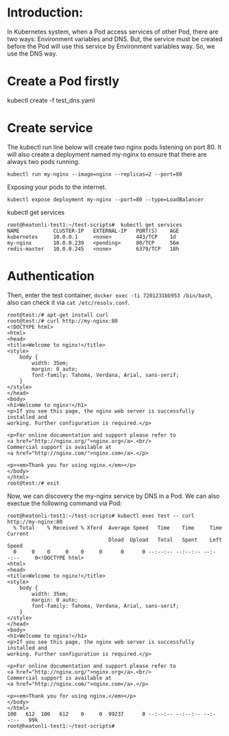 # Introduction:
 In Kubernetes system, when a Pod access services of other Pod, there are two ways: Environment variables and DNS.
 But, the service must be created before the Pod will use this service by Environment variables way.
 So, we use the DNS way.
# Create a Pod firstly
 kubectl create -f test_dns.yaml
# Create service
The kubectl run line below will create two nginx pods listening on port 80. 
It will also create a deployment named my-nginx to ensure that there are always two pods running.
```
kubectl run my-nginx --image=nginx --replicas=2 --port=80
```
Exposing your pods to the internet.
```
kubectl expose deployment my-nginx --port=80 --type=LoadBalancer
```
kubectl get services
```
root@heatonli-test1:~/test-scripts#  kubectl get services
NAME           CLUSTER-IP   EXTERNAL-IP   PORT(S)    AGE
kubernetes     10.0.0.1     <none>        443/TCP    1d
my-nginx       10.0.0.239   <pending>     80/TCP     56m
redis-master   10.0.0.245   <none>        6379/TCP   18h
```
# Authentication
Then, enter the test container, `docker exec -ti 7201231bb953 /bin/bash`, also can check it via `cat /etc/resolv.conf`.
```
root@test:/# apt-get install curl
root@test:/# curl http://my-nginx:80
<!DOCTYPE html>
<html>
<head>
<title>Welcome to nginx!</title>
<style>
    body {
        width: 35em;
        margin: 0 auto;
        font-family: Tahoma, Verdana, Arial, sans-serif;
    }
</style>
</head>
<body>
<h1>Welcome to nginx!</h1>
<p>If you see this page, the nginx web server is successfully installed and
working. Further configuration is required.</p>

<p>For online documentation and support please refer to
<a href="http://nginx.org/">nginx.org</a>.<br/>
Commercial support is available at
<a href="http://nginx.com/">nginx.com</a>.</p>

<p><em>Thank you for using nginx.</em></p>
</body>
</html>
root@test:/# exit
```
Now, we can discovery the my-nginx service by DNS in a Pod.
We can also exectue the following command via Pod:
```
root@heatonli-test1:~/test-scripts# kubectl exec test -- curl http://my-nginx:80
  % Total    % Received % Xferd  Average Speed   Time    Time     Time  Current
                                 Dload  Upload   Total   Spent    Left  Speed
  0     0    0     0    0     0      0      0 --:--:-- --:--:-- --:--:--     0<!DOCTYPE html>
<html>
<head>
<title>Welcome to nginx!</title>
<style>
    body {
        width: 35em;
        margin: 0 auto;
        font-family: Tahoma, Verdana, Arial, sans-serif;
    }
</style>
</head>
<body>
<h1>Welcome to nginx!</h1>
<p>If you see this page, the nginx web server is successfully installed and
working. Further configuration is required.</p>

<p>For online documentation and support please refer to
<a href="http://nginx.org/">nginx.org</a>.<br/>
Commercial support is available at
<a href="http://nginx.com/">nginx.com</a>.</p>

<p><em>Thank you for using nginx.</em></p>
</body>
</html>
100   612  100   612    0     0  99237      0 --:--:-- --:--:-- --:--:--   99k
root@heatonli-test1:~/test-scripts#
```
